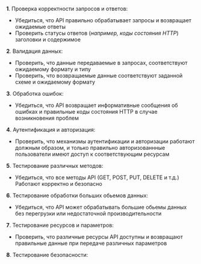 **1**. Проверка корректности запросов и ответов:  
- Убедиться, что API правильно обрабатывает запросы и возвращает ожидаемые ответы
- Проверить статусы ответов (*например, коды состояния HTTP*) заголовки и содержимое

**2**. Валидация данных:   
- Проверить, что данные передаваемые в запросах, соответствуют ожидаемому формату и типу
- Проверить, что возвращаемые данные соответствуют заданной схеме и ожидаемому формату

**3**.  Обработка ошибок:  
- Убедиться, что API возвращает информативные сообщения об ошибках и правильные коды состояния HTTP в случае возникновения проблем

**4**.  Аутентификация и авторизация: 
- Проверить, что механизмы аутентификации и авторизации работают должным образом, и только правильно авторизованнные пользователи имеют доступ к соответствующим ресурсам   

**5**.  Тестирование различных методов:   
- Убедиться, что все методы API (GET, POST, PUT, DELETE и т.д.) Работают корректно и безопасно  

**6**.  Тестирование обработки больших обьемов данных:  
- Убедиться, что API может обрабатывать большие обьемы данных без перегрузки или недостаточной производительности  

**7**. Тестирование ресурсов и параметров:  
- Проверить, что различные ресурсы API доступны и возвращают правильные данные при передаче различных параметров  

**8**.  Тестирование безопасности:   
  
